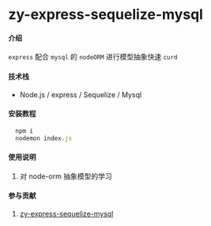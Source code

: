 # zy-express-sequelize-mysql

#### 介绍
`express` 配合 `mysql` 的 `nodeORM` 进行模型抽象快速 `curd`

#### 技术栈
- Node.js / express  /  Sequelize / Mysql



#### 安装教程

 ```js
   npm i
   nodemon index.js
   ```
   

#### 使用说明

1.  对 node-orm 抽象模型的学习

#### 参与贡献

1.  [zy-express-sequelize-mysql](https://gitee.com/Z568_568/zy-express-sequelize-mysql.git)
